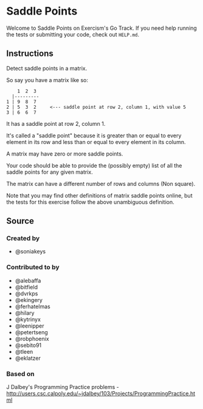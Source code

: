 # Saddle Points

Welcome to Saddle Points on Exercism's Go Track.
If you need help running the tests or submitting your code, check out `HELP.md`.

## Instructions

Detect saddle points in a matrix.

So say you have a matrix like so:

```text
    1  2  3
  |---------
1 | 9  8  7
2 | 5  3  2     <--- saddle point at row 2, column 1, with value 5
3 | 6  6  7
```

It has a saddle point at row 2, column 1.

It's called a "saddle point" because it is greater than or equal to
every element in its row and less than or equal to every element in
its column.

A matrix may have zero or more saddle points.

Your code should be able to provide the (possibly empty) list of all the
saddle points for any given matrix.

The matrix can have a different number of rows and columns (Non square).

Note that you may find other definitions of matrix saddle points online,
but the tests for this exercise follow the above unambiguous definition.

## Source

### Created by

- @soniakeys

### Contributed to by

- @alebaffa
- @bitfield
- @dvrkps
- @ekingery
- @ferhatelmas
- @hilary
- @kytrinyx
- @leenipper
- @petertseng
- @robphoenix
- @sebito91
- @tleen
- @eklatzer

### Based on

J Dalbey's Programming Practice problems - http://users.csc.calpoly.edu/~jdalbey/103/Projects/ProgrammingPractice.html